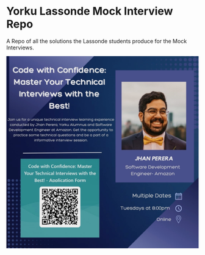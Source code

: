 # Yorku Lassonde Mock Interview Repo

A Repo of all the solutions the Lassonde students produce for the Mock Interviews. 

![Event Poster](Poster.png)